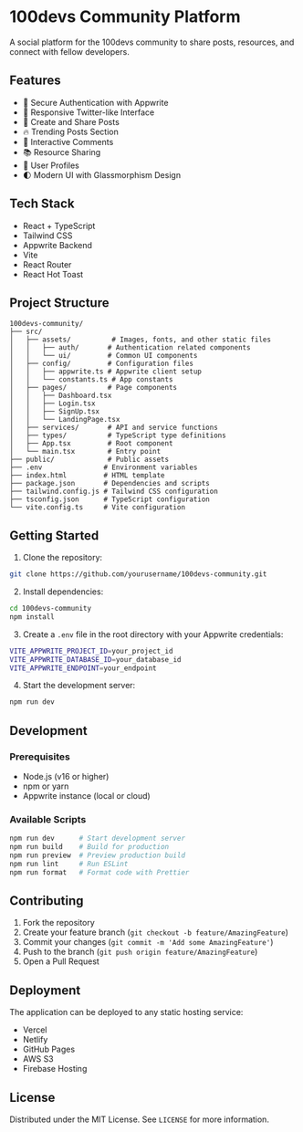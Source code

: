 # 100devs Community Platform

A social platform for the 100devs community to share posts, resources, and connect with fellow developers.

## Features

- 🔐 Secure Authentication with Appwrite
- 📱 Responsive Twitter-like Interface
- 📝 Create and Share Posts
- 🔥 Trending Posts Section
- 💬 Interactive Comments
- 📚 Resource Sharing
- 👤 User Profiles
- 🌓 Modern UI with Glassmorphism Design

## Tech Stack

- React + TypeScript
- Tailwind CSS
- Appwrite Backend
- Vite
- React Router
- React Hot Toast

## Project Structure

```
100devs-community/
├── src/
│   ├── assets/          # Images, fonts, and other static files
│   │   ├── auth/       # Authentication related components
│   │   └── ui/         # Common UI components
│   ├── config/         # Configuration files
│   │   ├── appwrite.ts # Appwrite client setup
│   │   └── constants.ts # App constants
│   ├── pages/          # Page components
│   │   ├── Dashboard.tsx
│   │   ├── Login.tsx
│   │   ├── SignUp.tsx
│   │   └── LandingPage.tsx
│   ├── services/       # API and service functions
│   ├── types/          # TypeScript type definitions
│   ├── App.tsx         # Root component
│   └── main.tsx        # Entry point
├── public/             # Public assets
├── .env               # Environment variables
├── index.html         # HTML template
├── package.json       # Dependencies and scripts
├── tailwind.config.js # Tailwind CSS configuration
├── tsconfig.json      # TypeScript configuration
└── vite.config.ts     # Vite configuration
```

## Getting Started

1. Clone the repository:
```bash
git clone https://github.com/yourusername/100devs-community.git
```

2. Install dependencies:
```bash
cd 100devs-community
npm install
```

3. Create a `.env` file in the root directory with your Appwrite credentials:
```bash
VITE_APPWRITE_PROJECT_ID=your_project_id
VITE_APPWRITE_DATABASE_ID=your_database_id
VITE_APPWRITE_ENDPOINT=your_endpoint
```

4. Start the development server:
```bash
npm run dev
```

## Development

### Prerequisites
- Node.js (v16 or higher)
- npm or yarn
- Appwrite instance (local or cloud)

### Available Scripts
```bash
npm run dev      # Start development server
npm run build    # Build for production
npm run preview  # Preview production build
npm run lint     # Run ESLint
npm run format   # Format code with Prettier
```

## Contributing

1. Fork the repository
2. Create your feature branch (`git checkout -b feature/AmazingFeature`)
3. Commit your changes (`git commit -m 'Add some AmazingFeature'`)
4. Push to the branch (`git push origin feature/AmazingFeature`)
5. Open a Pull Request

## Deployment

The application can be deployed to any static hosting service:
- Vercel
- Netlify
- GitHub Pages
- AWS S3
- Firebase Hosting

## License

Distributed under the MIT License. See `LICENSE` for more information.
